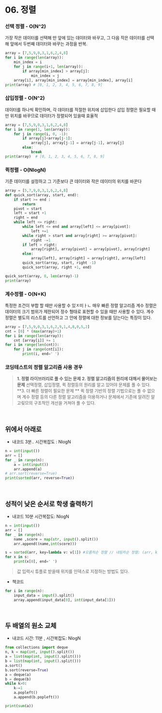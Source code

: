 
# 06. 정렬

### 선택 정렬 - O(N^2)
가장 작은 데이터를 선택해 만 앞에 있는 데이터와 바꾸고, 그 다음 작은 데이터를 선택해 앞에서 두번째 데이터와 바꾸는 과정을 반복. 
```py
array = [7,5,9,0,3,1,6,2,4,8]
for i in range(len(array)):
    min_index = i
    for j in range(i+1, len(array)):
        if array[min_index] > array[j]:
            min_index = j
    array[i], array[min_index] = array[min_index], array[i]
print(array) # [0, 1, 2, 3, 4, 5, 6, 7, 8, 9]
```
### 삽입정렬 - O(N^2)
데이터를 하나씩 확인하며, 각 데이터를 적절한 위치에 삽입한다 
삽입 정렬은 필요할 때만 위치를 바꾸므로 데이터가 정렬되어 있을때 효율적
```py
array = [7,5,9,0,3,1,6,2,4,8]
for i in range(1, len(array)):
    for j in range(i, 0, -1):
        if array[j]<array[j-1]:
            array[j], array[j-1] = array[j-1], array[j]
        else:
            break
print(array)  # [0, 1, 2, 3, 4, 5, 6, 7, 8, 9]
```
### 퀵정렬 - O(NlogN)
기준 데이터를 설정하고 그 기준보다 큰 데이터와 작은 데이터의 위치를 바꾼다
```py
array = [5,7,9,0,3,1,6,2,4,8]
def quick_sort(array, start, end):
    if start >= end :
        return
    pivot = start
    left = start +1
    right = end
    while left <= right:
        while left <= end and array[left] <= array[pivot]:
            left +=1
        while right > start and array[right] >= array[pivot]:
            right -=1
        if left > right:
            array[right], array[pivot] = array[pivot], array[right]
        else:
            array[left], array[right] = array[right], array[left]
        quick_sort(array, start, right -1)
        quick_sort(array, right +1, end)

quick_sort(array, 0, len(array)-1)
print(array)
```
### 계수정렬 - O(N+K)
특정한 조건이 부합 할 때만 사용할 수 있ㅈ미ㅏㄴ 매우 빠른 정렬 알고리즘
계수 정렬은 데이터의 크기 범위가 제한되어 정수 형태로 표현할 수 있을 때만 사용할 수 있다.
계수 정렬은 별도의 리스트를 선언하고 그 안에 정렬에 대한 정보를 담는다는 특징이 있다. 
```py
array = [7,5,9,0,3,1,6,2,9,1,4,8,0,5,2]
cnt = [0] * (max(array)+1)
for i in range(len(array)):
    cnt [array[i]] += 1
for i in range(len(cnt)):
    for j in range(cnt[i]):
        print(i, end=' ')
```
### 코딩테스트의 정렬 알고리즘 사용 경우
>**1. 정렬 라이브러리로 풀 수 있는 문제**
**2. 정렬 알고리즘의 원리에 대해서 물어보는 문제**
선택정렬, 삽입정렬, 퀵 정렬등의 원리를 알고 있어야 문제를 풀 수 있다. 
**3. 더 빠른 정렬이 필요한 문제 **
퀵 정렬 기반의 정렬 기법으로는 풀 수 없으며 계수 정렬 등의 다른 정렬 알고리즘을 이용하거나 문제에서 기존에 알려진 알고맂므의 구조적인 개선을 거쳐야 풀 수 있다. 

<br>

## 위에서 아래로
* 내코드
3분.. 시간복잡도 : NlogN
```py
n = int(input())
arr = []
for _ in range(n):
    a = int(input())
    arr.append(a)
# arr.sort(reverse=True)
print(sorted(arr, reverse=True))
```
<br>

## 성적이 낮은 순서로 학생 출력하기
* 내코드 
10분 시간복잡도: NlogN
```py
n = int(input())
arr = []
for _ in range(n):
    name ,score = map(str, input().split())
    arr.append((name,int(score)))

s = sorted(arr, key=lambda v: v[1]) #오름차순 정렬 // 내림차순 정렬: (arr, key=lambda v: -v[1])
for x in s:
    print(x[0], end=' ')
```
> 값 입력시 튜플로 받을때 위치를 인덱스로 지정하는 방법도 있다.
- 책코드
```py
for i in range(n):
    input_data = input().split()
    array.append(input_data[0], int(input_data[1]))
```

<br>

## 두 배열의 원소 교체
- 내코드
시간: 11분 ,  시간복잡도: NlogN 
```py
from collections import deque
n, k = map(int, input().split())
a = list(map(int, input().split()))
b = list(map(int, input().split()))
a.sort()
b.sort(reverse=True)
a = deque(a)
b = deque(b)
while k>0:
    k-=1
    a.popleft()
    a.append(b.popleft())

print(sum(a))
```